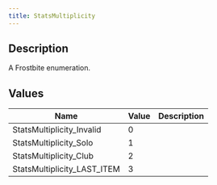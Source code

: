 ```yaml
---
title: StatsMultiplicity
---
```

## Description

A Frostbite enumeration.

## Values

| Name                          | Value | Description |
| ----------------------------- | ----- | ----------- |
| StatsMultiplicity\_Invalid    | 0     |             |
| StatsMultiplicity\_Solo       | 1     |             |
| StatsMultiplicity\_Club       | 2     |             |
| StatsMultiplicity\_LAST\_ITEM | 3     |             |
